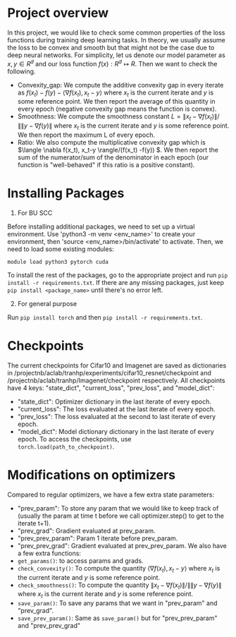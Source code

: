 # Project overview
In this project, we would like to check some common properties of the loss functions during training deep learning tasks. In theory, we usually assume the loss to be convex and smooth but that might not be the case due to deep neural networks. For simplicity, let us denote our model parameter as $x,y \in R^d$ and our loss function $f(x): R^d \mapsto R$. Then we want to check the following.
+ Convexity_gap: We compute the additive convexity gap in every iterate as $f(x_t) -f(y) - \langle \nabla f(x_t), x_t-y  \rangle$ where $x_t$ is the current iterate and $y$ is some reference point. We then report the average of this quantity in every epoch (negative convexity gap means the function is convex).
+ Smoothness:  We compute the smoothness constant $L= \|x_t -\nabla f(x_t)\|/\| \|y -\nabla f(y)\|$ where $x_t$ is the current iterate and $y$ is some reference point. We then report the maximum L of every epoch.
+ Ratio: We also compute the multiplicative convexity gap which is $\langle \nabla f(x_t), x_t-y  \rangle/(f(x_t) -f(y)) $. We then report the sum of the numerator/sum of the denominator in each epoch (our function is "well-behaved" if this ratio is a positive constant).
# Installing Packages
1. For BU SCC
   
Before installing additional packages, we need to set up a virtual environment. Use 'python3 -m venv <env_name>' to create your environment, then 'source <env_name>/bin/activate' to activate.
Then, we need to load some existing modules:
```python3
module load python3 pytorch cuda
```
To install the rest of the packages, go to the appropriate project and run `pip install -r requirements.txt`. If there are any missing packages, just keep `pip install <package_name>` until there's no error left. 

2. For general purpose
   
Run `pip install torch` and then `pip install -r requirements.txt`.
# Checkpoints
The current checkpoints for Cifar10 and Imagenet are saved as dictionaries in /projectnb/aclab/tranhp/experiments/cifar10_resnet/checkpoint and /projectnb/aclab/tranhp/Imagenet/checkpoint respectively. All checkpoints have 4 keys: "state_dict", "current_loss", "prev_loss", and "model_dict":
+  "state_dict": Optimizer dictionary in the last iterate of every epoch.
+ "current_loss": The loss evaluated at the last iterate of every epoch.
+ "prev_loss": The loss evaluated at the second to last iterate of every epoch.
+ "model_dict": Model dictionary dictionary in the last iterate of every epoch.
To access the checkpoints, use `torch.load(path_to_checkpoint)`.
# Modifications on optimizers
Compared to regular optimizers, we have a few extra state parameters:
+ "prev_param": To store any param that we would like to keep track of (usually the param at time t before we call optimizer.step() to get to the iterate t+1).
+ "prev_grad": Gradient evaluated at prev_param.
+  "prev_prev_param": Param 1 iterate before prev_param.
+  "prev_prev_grad": Gradient evaluated at prev_prev_param.
We also have a few extra functions:
+ `get_params()`: to access params and grads.
+  `check_convexity()`: To compute the quantity $\langle \nabla f(x_t), x_t-y  \rangle$ where $x_t$ is the current iterate and $y$ is some reference point.
+  `check_smoothness()`: To compute the quantity $\|x_t -\nabla f(x_t)\|/\| \|y -\nabla f(y)\|$ where $x_t$ is the current iterate and $y$ is some reference point.
+  `save_param()`: To save any params that we want in "prev_param" and "prev_grad".
+  `save_prev_param()`: Same as `save_param()` but for "prev_prev_param" and "prev_prev_grad"
